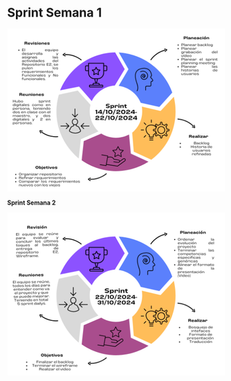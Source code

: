 # **Sprint Semana 1**

![Software](https://github.com/Killercrod/Equipo-1-FIS-Repositorio/blob/BR-5-E2-JORGE-RANGEL/REQUERIMIENTOS_FYNF/SPRINT%201.png)

**Sprint Semana 2**


![Software](https://github.com/Killercrod/Equipo-1-FIS-Repositorio/blob/BR-5-E2-JORGE-RANGEL/REQUERIMIENTOS_FYNF/SPRINT%202.png)
